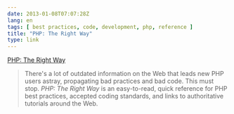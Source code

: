 ```yaml
---
date: 2013-01-08T07:07:28Z
lang: en
tags: [ best practices, code, development, php, reference ]
title: "PHP: The Right Way"
type: link
---
```


[PHP: The Right Way](http://www.phptherightway.com/)

> There's a lot of outdated information on the Web that leads new PHP
> users astray, propagating bad practices and bad code. This must stop.
> *PHP: The Right Way* is an easy-to-read, quick reference for PHP best
> practices, accepted coding standards, and links to authoritative
> tutorials around the Web.

